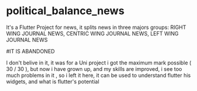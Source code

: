 # political_balance_news

It's a Flutter Project for news, it splits news in three majors groups: RIGHT WING JOURNAL NEWS, CENTRIC WING JOURNAL NEWS, LEFT WING JOURNAL NEWS

#IT IS ABANDONED

I don't belive in it, it was for a Uni project i got the maximum mark possible ( 30 / 30 ), but now i have grown up, and my skills are improved, i see too much problems in it , so i left it here, it can be used to understand flutter his widgets, and what is flutter's potential
